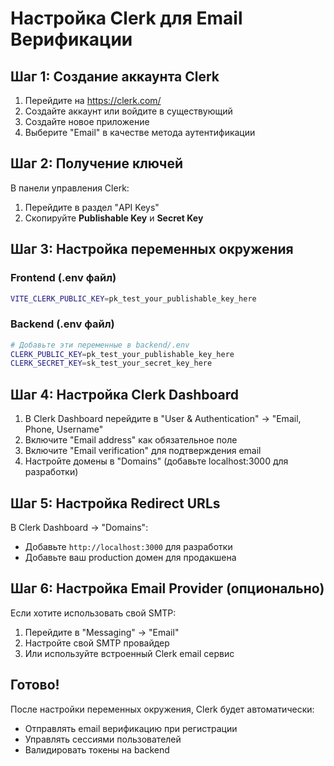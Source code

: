 # Настройка Clerk для Email Верификации

## Шаг 1: Создание аккаунта Clerk

1. Перейдите на https://clerk.com/
2. Создайте аккаунт или войдите в существующий
3. Создайте новое приложение
4. Выберите "Email" в качестве метода аутентификации

## Шаг 2: Получение ключей

В панели управления Clerk:

1. Перейдите в раздел "API Keys"
2. Скопируйте **Publishable Key** и **Secret Key**

## Шаг 3: Настройка переменных окружения

### Frontend (.env файл)
```bash
VITE_CLERK_PUBLIC_KEY=pk_test_your_publishable_key_here
```

### Backend (.env файл)
```bash
# Добавьте эти переменные в backend/.env
CLERK_PUBLIC_KEY=pk_test_your_publishable_key_here
CLERK_SECRET_KEY=sk_test_your_secret_key_here
```

## Шаг 4: Настройка Clerk Dashboard

1. В Clerk Dashboard перейдите в "User & Authentication" → "Email, Phone, Username"
2. Включите "Email address" как обязательное поле
3. Включите "Email verification" для подтверждения email
4. Настройте домены в "Domains" (добавьте localhost:3000 для разработки)

## Шаг 5: Настройка Redirect URLs

В Clerk Dashboard → "Domains":
- Добавьте `http://localhost:3000` для разработки
- Добавьте ваш production домен для продакшена

## Шаг 6: Настройка Email Provider (опционально)

Если хотите использовать свой SMTP:
1. Перейдите в "Messaging" → "Email"
2. Настройте свой SMTP провайдер
3. Или используйте встроенный Clerk email сервис

## Готово!

После настройки переменных окружения, Clerk будет автоматически:
- Отправлять email верификацию при регистрации
- Управлять сессиями пользователей
- Валидировать токены на backend 